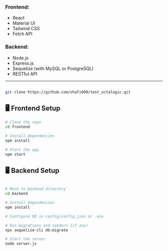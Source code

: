 ### Frontend:
- React
- Material UI
- Tailwind CSS
- Fetch API

### Backend:
- Node.js
- Express.js
- Sequelize (with MySQL or PostgreSQL)
- RESTful API

---

```bash

git clone https://github.com/shafi099/test_octalogic.git

```

## 🖥️ Frontend Setup

```bash
# Clone the repo
cd frontend

# Install dependencies
npm install

# Start the app
npm start

```

## 🖥️  Backend Setup

```bash

# Move to backend directory
cd backend

# Install dependencies
npm install

# Configure DB in config/config.json or .env

# Run migrations and seeders (if any)
npx sequelize-cli db:migrate

# Start the server
node server.js

```